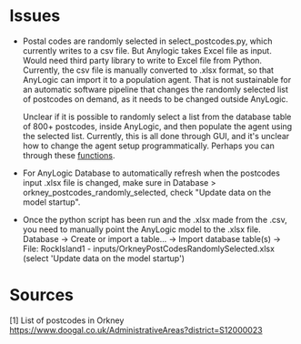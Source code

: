 # Issues

- Postal codes are randomly selected in select\_postcodes.py, which currently
  writes to a csv file.
  But Anylogic takes Excel file as input.
  Would need third party library to write to Excel file from Python.
  Currently, the csv file is manually converted to .xlsx format, so that
  AnyLogic can import it to a population agent.
  That is not sustainable for an automatic software pipeline that changes
  the randomly selected list of postcodes on demand, as it needs to be changed
  outside AnyLogic.

  Unclear if it is possible to randomly select a list from the database table
  of 800+ postcodes, inside AnyLogic, and then populate the agent using the
  selected list.
  Currently, this is all done through GUI, and it's unclear how to change
  the agent setup programmatically. Perhaps you can through these
  [functions](https://anylogic.help/anylogic/gis/agents-placement.html#agent-location-api).

- For AnyLogic Database to automatically refresh when the postcodes input
  .xlsx file is changed, make sure in
  Database > orkney\_postcodes\_randomly\_selected, check "Update data on
  the model startup".

- Once the python script has been run and the .xlsx made from the .csv,
  you need to manually point the AnyLogic model to the .xlsx file.
  Database -> Create or import a table... -> Import database table(s) -> 
  File: RockIsland1 - inputs/OrkneyPostCodesRandomlySelected.xlsx
  (select 'Update data on the model startup')

# Sources

[1] List of postcodes in Orkney
https://www.doogal.co.uk/AdministrativeAreas?district=S12000023

